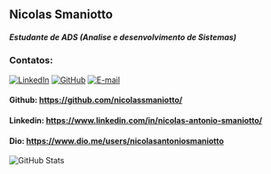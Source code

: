 ## Nicolas Smaniotto
##### Estudante de ADS (Analise e desenvolvimento  de Sistemas)
### Contatos:
[![LinkedIn](https://img.shields.io/badge/LinkedIn-000?style=for-the-badge&logo=linkedin&logoColor=0E76A8)]( https://www.linkedin.com/in/nicolas-antonio-smaniotto/)
[![GitHub](https://img.shields.io/badge/GitHub-000?style=for-the-badge&logo=github&logoColor=white)](https://github.com/Evelyndapaz](https://github.com/nicolassmaniotto/))
[![E-mail](https://img.shields.io/badge/-Email-000?style=for-the-badge&logo=microsoft-outlook&logoColor=007BFF)](mailto:nicolasantoniosmaniotto@gmail.com)

#### Github: https://github.com/nicolassmaniotto/
#### Linkedin: https://www.linkedin.com/in/nicolas-antonio-smaniotto/
#### Dio: https://www.dio.me/users/nicolasantoniosmaniotto

![GitHub Stats](https://github-readme-stats.vercel.app/api?username=nicolassmaniotto&theme=transparent)
